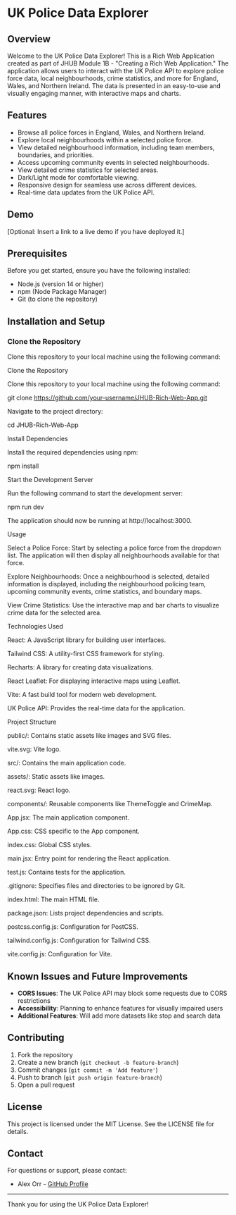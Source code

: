 # UK Police Data Explorer

## Overview

Welcome to the UK Police Data Explorer! This is a Rich Web Application created as part of JHUB Module 1B - "Creating a Rich Web Application." The application allows users to interact with the UK Police API to explore police force data, local neighbourhoods, crime statistics, and more for England, Wales, and Northern Ireland. The data is presented in an easy-to-use and visually engaging manner, with interactive maps and charts.

## Features

- Browse all police forces in England, Wales, and Northern Ireland.
- Explore local neighbourhoods within a selected police force.
- View detailed neighbourhood information, including team members, boundaries, and priorities.
- Access upcoming community events in selected neighbourhoods.
- View detailed crime statistics for selected areas.
- Dark/Light mode for comfortable viewing.
- Responsive design for seamless use across different devices.
- Real-time data updates from the UK Police API.

## Demo

[Optional: Insert a link to a live demo if you have deployed it.]

## Prerequisites

Before you get started, ensure you have the following installed:

- Node.js (version 14 or higher)
- npm (Node Package Manager)
- Git (to clone the repository)

## Installation and Setup

### Clone the Repository

Clone this repository to your local machine using the following command:

Clone the Repository

Clone this repository to your local machine using the following command:

git clone https://github.com/your-username/JHUB-Rich-Web-App.git

Navigate to the project directory:

cd JHUB-Rich-Web-App

Install Dependencies

Install the required dependencies using npm:

npm install

Start the Development Server

Run the following command to start the development server:

npm run dev

The application should now be running at http://localhost:3000.

Usage

Select a Police Force: Start by selecting a police force from the dropdown list. The application will then display all neighbourhoods available for that force.

Explore Neighbourhoods: Once a neighbourhood is selected, detailed information is displayed, including the neighbourhood policing team, upcoming community events, crime statistics, and boundary maps.

View Crime Statistics: Use the interactive map and bar charts to visualize crime data for the selected area.

Technologies Used

React: A JavaScript library for building user interfaces.

Tailwind CSS: A utility-first CSS framework for styling.

Recharts: A library for creating data visualizations.

React Leaflet: For displaying interactive maps using Leaflet.

Vite: A fast build tool for modern web development.

UK Police API: Provides the real-time data for the application.

Project Structure

public/: Contains static assets like images and SVG files.

vite.svg: Vite logo.

src/: Contains the main application code.

assets/: Static assets like images.

react.svg: React logo.

components/: Reusable components like ThemeToggle and CrimeMap.

App.jsx: The main application component.

App.css: CSS specific to the App component.

index.css: Global CSS styles.

main.jsx: Entry point for rendering the React application.

test.js: Contains tests for the application.

.gitignore: Specifies files and directories to be ignored by Git.

index.html: The main HTML file.

package.json: Lists project dependencies and scripts.

postcss.config.js: Configuration for PostCSS.

tailwind.config.js: Configuration for Tailwind CSS.

vite.config.js: Configuration for Vite.

## Known Issues and Future Improvements

- **CORS Issues**: The UK Police API may block some requests due to CORS restrictions
- **Accessibility**: Planning to enhance features for visually impaired users
- **Additional Features**: Will add more datasets like stop and search data

## Contributing

1. Fork the repository
2. Create a new branch (`git checkout -b feature-branch`)
3. Commit changes (`git commit -m 'Add feature'`)
4. Push to branch (`git push origin feature-branch`)
5. Open a pull request

## License

This project is licensed under the MIT License. See the LICENSE file for details.

## Contact

For questions or support, please contact:
- Alex Orr - [GitHub Profile](#)

---

Thank you for using the UK Police Data Explorer!